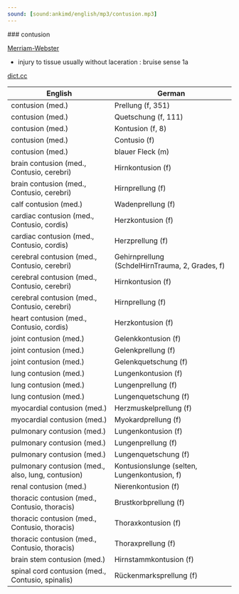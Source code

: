 ```yaml
---
sound: [sound:ankimd/english/mp3/contusion.mp3]
---
```


\### contusion

[Merriam-Webster](https://www.merriam-webster.com/dictionary/contusion)

- injury to tissue usually without laceration : bruise sense 1a

[dict.cc](https://www.dict.cc/contusion)

| English        | German       |
| -------------- | ------------ |
| contusion (med.) | Prellung (f, 351) |
| contusion (med.) | Quetschung (f, 111) |
| contusion (med.) | Kontusion (f, 8) |
| contusion (med.) | Contusio (f) |
| contusion (med.) | blauer Fleck (m) |
| brain contusion (med., Contusio, cerebri) | Hirnkontusion (f) |
| brain contusion (med., Contusio, cerebri) | Hirnprellung (f) |
| calf contusion (med.) | Wadenprellung (f) |
| cardiac contusion (med., Contusio, cordis) | Herzkontusion (f) |
| cardiac contusion (med., Contusio, cordis) | Herzprellung (f) |
| cerebral contusion (med., Contusio, cerebri) | Gehirnprellung (SchdelHirnTrauma, 2, Grades, f) |
| cerebral contusion (med., Contusio, cerebri) | Hirnkontusion (f) |
| cerebral contusion (med., Contusio, cerebri) | Hirnprellung (f) |
| heart contusion (med., Contusio, cordis) | Herzkontusion (f) |
| joint contusion (med.) | Gelenkkontusion (f) |
| joint contusion (med.) | Gelenkprellung (f) |
| joint contusion (med.) | Gelenkquetschung (f) |
| lung contusion (med.) | Lungenkontusion (f) |
| lung contusion (med.) | Lungenprellung (f) |
| lung contusion (med.) | Lungenquetschung (f) |
| myocardial contusion (med.) | Herzmuskelprellung (f) |
| myocardial contusion (med.) | Myokardprellung (f) |
| pulmonary contusion (med.) | Lungenkontusion (f) |
| pulmonary contusion (med.) | Lungenprellung (f) |
| pulmonary contusion (med.) | Lungenquetschung (f) |
| pulmonary contusion (med., also, lung, contusion) | Kontusionslunge (selten, Lungenkontusion, f) |
| renal contusion (med.) | Nierenkontusion (f) |
| thoracic contusion (med., Contusio, thoracis) | Brustkorbprellung (f) |
| thoracic contusion (med., Contusio, thoracis) | Thoraxkontusion (f) |
| thoracic contusion (med., Contusio, thoracis) | Thoraxprellung (f) |
| brain stem contusion (med.) | Hirnstammkontusion (f) |
| spinal cord contusion (med., Contusio, spinalis) | Rückenmarksprellung (f) |
